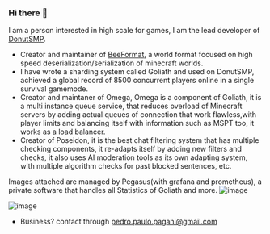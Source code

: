 ### Hi there :wave:

I am a person interested in high scale for games, I am the lead developer of [DonutSMP](https://github.com/DonutNetwork).

- Creator and maintainer of [BeeFormat](https://github.com/DonutNetwork/BeeFormat), a world format focused on high speed deserialization/serialization of minecraft worlds.
- I have wrote a sharding system called Goliath and used on DonutSMP, achieved a global record of 8500 concurrent players online in a single survival gamemode.
- Creator and maintaner of Omega, Omega is a component of Goliath, it is a multi instance queue service, that reduces overload of Minecraft servers by adding actual queues of connection that work flawless,with player limits and balancing itself with information such as MSPT too, it works as a load balancer.
- Creator of Poseidon, it is the best chat filtering system that has multiple checking components, it re-adapts itself by adding new filters and checks, it also uses AI moderation tools as its own adapting system, with multiple algorithm checks for past blocked sentences, etc.

Images attached are managed by Pegasus(with grafana and prometheus), a private software that handles all Statistics of Goliath and more.
![image](https://user-images.githubusercontent.com/56891617/235121178-c3497f13-803d-4909-b920-75c21badd4b8.png)

![image](https://user-images.githubusercontent.com/56891617/231562786-7ee27728-6bd5-4a0c-b989-9b11614b1861.png)


- Business? contact through pedro.paulo.pagani@gmail.com
